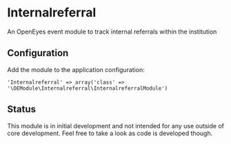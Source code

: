 # Internalreferral

An OpenEyes event module to track internal referrals within the institution

## Configuration

Add the module to the application configuration:

    'Internalreferral' => array('class' => '\OEModule\Internalreferral\InternalreferralModule')

## Status

This module is in initial development and not intended for any use outside of core development. Feel free to take a look as code is developed though.

